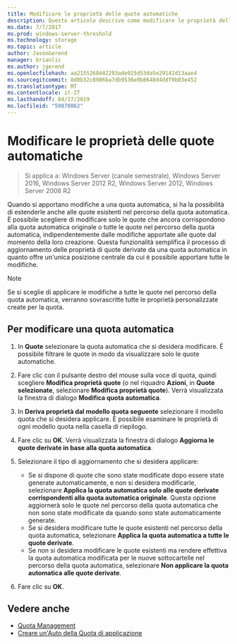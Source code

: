 ```yaml
---
title: Modificare le proprietà delle quote automatiche
description: Questo articolo descrive come modificare le proprietà delle quote automatiche
ms.date: 7/7/2017
ms.prod: windows-server-threshold
ms.technology: storage
ms.topic: article
author: JasonGerend
manager: brianlic
ms.author: jgerend
ms.openlocfilehash: aa2155268d42293ade925d53da5e29142d13aae4
ms.sourcegitcommit: 0d0b32c8986ba7db9536e0b8648d4ddf9b03e452
ms.translationtype: MT
ms.contentlocale: it-IT
ms.lasthandoff: 04/17/2019
ms.locfileid: "59878062"
---
```

# <a name="edit-auto-apply-quota-properties"></a>Modificare le proprietà delle quote automatiche

> Si applica a: Windows Server (canale semestrale), Windows Server 2016, Windows Server 2012 R2, Windows Server 2012, Windows Server 2008 R2

Quando si apportano modifiche a una quota automatica, si ha la possibilità di estenderle anche alle quote esistenti nel percorso della quota automatica. È possibile scegliere di modificare solo le quote che ancora corrispondono alla quota automatica originale o tutte le quote nel percorso della quota automatica, indipendentemente dalle modifiche apportate alle quote dal momento della loro creazione. Questa funzionalità semplifica il processo di aggiornamento delle proprietà di quote derivate da una quota automatica in quanto offre un'unica posizione centrale da cui è possibile apportare tutte le modifiche.

> [!Note]
> Se si sceglie di applicare le modifiche a tutte le quote nel percorso della quota automatica, verranno sovrascritte tutte le proprietà personalizzate create per la quota.

## <a name="to-edit-an-auto-apply-quota"></a>Per modificare una quota automatica

1.  In **Quote** selezionare la quota automatica che si desidera modificare. È possibile filtrare le quote in modo da visualizzare solo le quote automatiche.

2.  Fare clic con il pulsante destro del mouse sulla voce di quota, quindi scegliere **Modifica proprietà quote** (o nel riquadro **Azioni**, in **Quote selezionate**, selezionare **Modifica proprietà quote**). Verrà visualizzata la finestra di dialogo **Modifica quota automatica**.

3.  In **Deriva proprietà dal modello quota seguente** selezionare il modello quota che si desidera applicare. È possibile esaminare le proprietà di ogni modello quota nella casella di riepilogo.

4.  Fare clic su **OK**. Verrà visualizzata la finestra di dialogo **Aggiorna le quote derivate in base alla quota automatica**.

5.  Selezionare il tipo di aggiornamento che si desidera applicare:

    -   Se si dispone di quote che sono state modificate dopo essere state generate automaticamente, e non si desidera modificarle, selezionare **Applica la quota automatica solo alle quote derivate corrispondenti alla quota automatica originale**. Questa opzione aggiornerà solo le quote nel percorso della quota automatica che non sono state modificate da quando sono state automaticamente generate.
    -   Se si desidera modificare tutte le quote esistenti nel percorso della quota automatica, selezionare **Applica la quota automatica a tutte le quote derivate**.
    -   Se non si desidera modificare le quote esistenti ma rendere effettiva la quota automatica modificata per le nuove sottocartelle nel percorso della quota automatica, selezionare **Non applicare la quota automatica alle quote derivate**.

6.  Fare clic su **OK**.

## <a name="see-also"></a>Vedere anche

-   [Quota Management](quota-management.md)
-   [Creare un'Auto della Quota di applicazione](create-auto-apply-quota.md)


